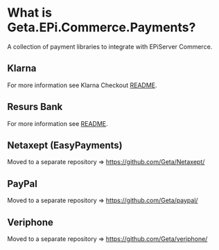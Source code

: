 # What is Geta.EPi.Commerce.Payments?

A collection of payment libraries to integrate with EPiServer Commerce.

## Klarna
For more information see Klarna Checkout [README](https://github.com/Geta/EPi.Commerce.Payments/tree/master/Geta.EPi.Commerce.Payments.Klarna.Checkout).

## Resurs Bank
For more information see [README](https://github.com/Geta/EPi.Commerce.Payments/blob/master/ResursBank).

## Netaxept (EasyPayments)
Moved to a separate repository => https://github.com/Geta/Netaxept/

## PayPal
Moved to a separate repository => https://github.com/Geta/paypal/

## Veriphone
Moved to a separate repository => https://github.com/Geta/veriphone/
